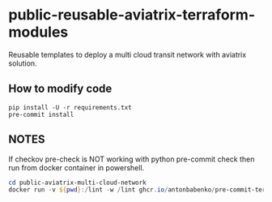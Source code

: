 # public-reusable-aviatrix-terraform-modules

Reusable templates to deploy a multi cloud transit network with aviatrix solution.

## How to modify code

```terminal
pip install -U -r requirements.txt
pre-commit install
```

## NOTES

If checkov pre-check is NOT working with python pre-commit check then run from docker container in powershell.

```powershell
cd public-aviatrix-multi-cloud-network
docker run -v ${pwd}:/lint -w /lint ghcr.io/antonbabenko/pre-commit-terraform:latest run -a
```